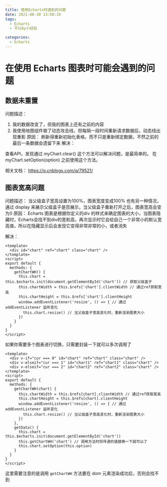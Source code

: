 ```yaml
---
title: 使用Echarts时遇到的问题
date: 2021-08-30 13:50:19
tags:
  - Echarts
  - 不以by小经验

categories:
  - Echarts
---
```


# 在使用 Echarts 图表时可能会遇到的问题
## 数据未重置
问题描述：
1. 我的数据改变了，但我的图表上还有之前的内容
2. 我使用地图组件做了动态攻击线，但每隔一段时间重新请求数据后，动态线出现重影
原因：
刷新得重新初始化表格，而不只是重新绑定数据，不然之前的最后一条数据会遗留下来
解决：

查看API，发现通过 myChart.clear() 这个方法可以解决问题，是最简单的。
在 myChart.setOption(option) 之前使用这个方法。

相关文档：
https://q.cnblogs.com/q/79521/


## 图表宽高问题
问题描述：
当父级盒子宽高设置为100%，图表宽度变成100%
也有另一种情况，通过 display 来展示父级盒子是否展示，当父级盒子重新打开之后，图表宽高会变为0
原因：
Echarts 图表是根据你定义的div 的样式来确定图表的大小，当图表隐藏时，Echarts会找不到div的宽和高，再次显示时它会给自己一个非常小的默认宽高值，所以在隐藏显示后会发现它变得非常非常的小，或者消失

解决：
``` vue
<template>
  <div id="chart" ref="chart" class="chart" />
</template>
<script>
export default {
  methods: {
    getChartWH() {
      this.chart = this.$echarts.init(document.getElementById('chart')) // 获取父级盒子
      this.chartWidth = this.$refs['chart'].clientWidth // 通过ref获取宽高
      this.chartHeight = this.$refs['chart'].clientHeight
      window.addEventListener('resize', () => { // 通过 addEventListener 监听变化
        this.chart.resize() // 当父级盒子宽高变化时，重新渲染图表大小
      })
    }
  }
}
</script>
```

如果你需要多个图表进行切换，只需要封装一下就可以多次调用了

``` vue
<template>
  <div v-if="cur === 0" id="chart" ref="chart" class="chart" />
  <div v-elseif="cur === 1" id="chart1" ref="chart1" class="chart" />
  <div v-elseif="cur === 2" id="chart2" ref="chart2" class="chart" />
</template>
<script>
export default {
  methods: {
    getChartWH(chart) {
      this.chartWidth = this.$refs[chart].clientWidth // 通过ref获取宽高
      this.chartHeight = this.$refs[chart].clientHeight
      window.addEventListener('resize', () => { // 通过 addEventListener 监听变化
        this.chart.resize() // 当父级盒子宽高变化时，重新渲染图表大小
      })
    },
    getData() {
      this.chart = this.$echarts.init(document.getElementById('chart'))
      this.getChartWH('chart') // 调用方法时将传递的值替换一下就可以了
      this.chart.setOption(this.option)
    }
  }
}
</script>
```
这里需要注意的是调用 `getChartWH` 方法要在 dom 元素渲染成功后，否则会找不到
